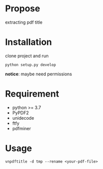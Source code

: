 # Propose

extracting pdf title

# Installation

clone project and run

```shell
python setup.py develop
```
**notice**: maybe need permissions

# Requirement
- python >= 3.7
- PyPDF2
- unidecode
- ftfy
- pdfminer

# Usage

```shell
vnpdftitle -d tmp --rename <your-pdf-file>
```

